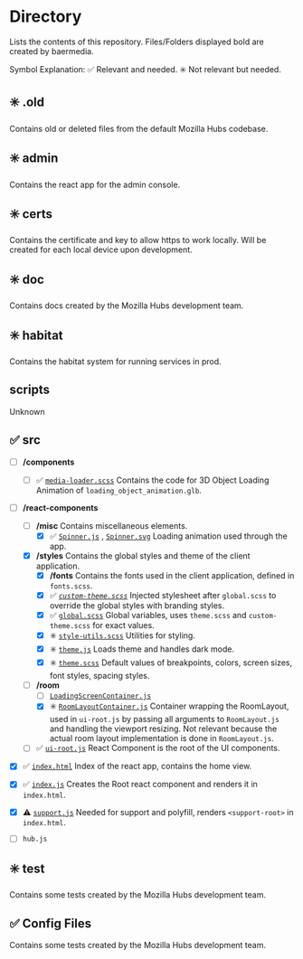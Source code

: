 # Directory

Lists the contents of this repository.
Files/Folders displayed bold are created by baermedia.

Symbol Explanation:
:white_check_mark: Relevant and needed.
:eight_spoked_asterisk: Not relevant but needed.

## :eight_spoked_asterisk: .old

Contains old or deleted files from the default Mozilla Hubs codebase.

## :eight_spoked_asterisk: admin

Contains the react app for the admin console.

## :eight_spoked_asterisk: certs

Contains the certificate and key to allow https to work locally. Will be created for each local device upon development.

## :eight_spoked_asterisk: doc

Contains docs created by the Mozilla Hubs development team.

## :eight_spoked_asterisk: habitat

Contains the habitat system for running services in prod.

## scripts

Unknown

## :white_check_mark: src

- [ ] **/components**
  - [ ] :white_check_mark: [`media-loader.scss`](src\components\media-loader.js)
         Contains the code for 3D Object Loading Animation of `loading_object_animation.glb`.

- [ ] **/react-components**

  - [ ] **/misc**
  Contains miscellaneous elements.
    - [x] :white_check_mark: [`Spinner.js`](src\react-components\misc\Spinner.js) , [`Spinner.svg`](src\react-components\misc\Spinner.svg)
       Loading animation used through the app.
  - [x] **/styles**
        Contains the global styles and theme of the client application.
    - [x] **/fonts**
          Contains the fonts used in the client application, defined in `fonts.scss`.
    - [x] :white_check_mark: [*`custom-theme.scss`*](src\react-components\styles\global.scss)
           Injected stylesheet after `global.scss` to override the global styles with branding styles.
    - [x] :white_check_mark: [`global.scss`](src\react-components\styles\global.scss)
           Global variables, uses `theme.scss` and `custom-theme.scss` for exact values.
    - [x] :eight_spoked_asterisk: [`style-utils.scss`](src\react-components\styles\style-utils.scss)
           Utilities for styling.
    - [x] :eight_spoked_asterisk: [`theme.js`](src\react-components\styles\theme.js)
           Loads theme and handles dark mode.
    - [x] :eight_spoked_asterisk: [`theme.scss`](src\react-components\styles\theme.scss)
           Default values of breakpoints, colors, screen sizes, font styles, spacing styles.

  - [ ] **/room**
    - [ ] [`LoadingScreenContainer.js`](src\react-components\room\LoadingScreenContainer.js)
    - [x] :eight_spoked_asterisk: [`RoomLayoutContainer.js`](src\react-components\room\RoomLayoutContainer.js)
           Container wrapping the RoomLayout, used in `ui-root.js` by passing all arguments to `RoomLayout.js` and handling the viewport resizing. Not relevant because the actual room layout implementation is done in `RoomLayout.js`.

  - [ ] :white_check_mark: [`ui-root.js`](src\react-components\ui-root.js)
         React Component is the root of the UI components.

- [x] :white_check_mark: [`index.html`](src\index.html)
       Index of the react app, contains the home view.
- [x] :white_check_mark: [`index.js`](src\index.js)
       Creates the Root react component and renders it in `index.html`.
- [x] :warning: [`support.js`](src\support.js)
       Needed for support and polyfill, renders `<support-root>` in `index.html`.
- [ ] `hub.js`

## :eight_spoked_asterisk: test

Contains some tests created by the Mozilla Hubs development team.

## :white_check_mark: Config Files

Contains some tests created by the Mozilla Hubs development team.
